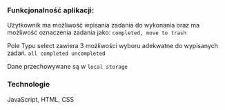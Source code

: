 ### Funkcjonalność aplikacji:
Użytkownik ma możliwość wpisania zadania do wykonania oraz ma możliwość oznaczenia zadania jako: ```completed, move to trash```

Pole Typu select zawiera 3 możliwości wyboru adekwatne do wypisanych zadań.
```all completed uncompleted``` 

Dane przechowywane są w ```local storage```


### Technologie
JavaScript, HTML, CSS